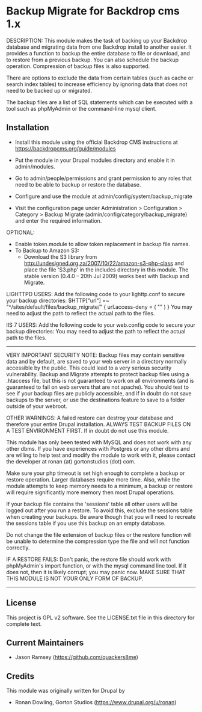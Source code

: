 Backup Migrate for Backdrop cms 1.x
===================================

DESCRIPTION:
This module makes the task of backing up your Backdrop database and migrating 
data from one Backdrop install to another easier. It provides a function to 
backup the entire database to file or download, and to restore from a previous 
backup. 
You can also schedule the backup operation. Compression of backup files is also
supported.

There are options to exclude the data from certain tables (such as cache or
search index tables) to increase efficiency by ignoring data that does not need
to be backed up or migrated.

The backup files are a list of SQL statements which can be executed with a tool
such as phpMyAdmin or the command-line mysql client.

Installation
------------

* Install this module using the official Backdrop CMS instructions at
  https://backdropcms.org/guide/modules
  
* Put the module in your Drupal modules directory and enable it in 
  admin/modules. 
* Go to admin/people/permissions and grant permission to any roles that need to be 
  able to backup or restore the database.
* Configure and use the module at admin/config/system/backup_migrate

* Visit the configuration page under Administration > Configuration > Category >
  Backup Migrate (admin/config/category/backup_migrate) and enter the required 
  information.

OPTIONAL:
* Enable token.module to allow token replacement in backup file names.
* To Backup to Amazon S3:
    - Download the S3 library from http://undesigned.org.za/2007/10/22/amazon-s3-php-class
      and place the file 'S3.php' in the includes directory in this module.
      The stable version (0.4.0 – 20th Jul 2009) works best with Backup and Migrate.

LIGHTTPD USERS:
Add the following code to your lighttp.conf to secure your backup directories:
  $HTTP["url"] =~ "^/sites/default/files/backup_migrate/" {
       url.access-deny = ( "" )
  }
You may need to adjust the path to reflect the actual path to the files.

IIS 7 USERS:
Add the following code to your web.config code to secure your backup directories:
<rule name="postinst-redirect" stopProcessing="true">
   <match url="sites/default/files/backup_migrate" />
   <action type="Rewrite" url=""/>
</rule>
You may need to adjust the path to reflect the actual path to the files.

-------------------------------------------------------------------------------

VERY IMPORTANT SECURITY NOTE:
Backup files may contain sensitive data and by default, are saved to your web
server in a directory normally accessible by the public. This could lead to a
very serious security vulnerability. Backup and Migrate attempts to protect
backup files using a .htaccess file, but this is not guaranteed to work on all
environments (and is guaranteed to fail on web servers that are not apache). You
should test to see if your backup files are publicly accessible, and if in doubt
do not save backups to the server, or use the destinations feature to save to a 
folder outside of your webroot.

OTHER WARNINGS:
A failed restore can destroy your database and therefore your entire Drupal
installation. ALWAYS TEST BACKUP FILES ON A TEST ENVIRONMENT FIRST. If in doubt
do not use this module.

This module has only been tested with MySQL and does not work with any other dbms. 
If you have experiences with Postgres or any other dbms and are willing to help 
test and modify the module to work with it, please contact the developer at 
ronan (at) gortonstudios (dot) com.

Make sure your php timeout is set high enough to complete a backup or restore
operation. Larger databases require more time. Also, while the module attempts
to keep memory needs to a minimum, a backup or restore will require
significantly more memory then most Drupal operations.

If your backup file contains the 'sessions' table all other users will be logged
out after you run a restore. To avoid this, exclude the sessions table when 
creating your backups. Be aware though that you will need to recreate the 
sessions table if you use this backup on an empty database.

Do not change the file extension of backup files or the restore function will be
unable to determine the compression type the file and will not function
correctly.

IF A RESTORE FAILS:
Don't panic, the restore file should work with phpMyAdmin's import function, or
with the mysql command line tool. If it does not, then it is likely corrupt; you
may panic now. MAKE SURE THAT THIS MODULE IS NOT YOUR ONLY FORM OF BACKUP.

-------------------------------------------------------------------------------


License
-------

This project is GPL v2 software. See the LICENSE.txt file in this directory for
complete text.

Current Maintainers
-------------------

- Jason Ramsey (https://github.com/quackers8me)

Credits
-------
This module was originally written for Drupal by
- Ronan Dowling, Gorton Studios (https://www.drupal.org/u/ronan)

